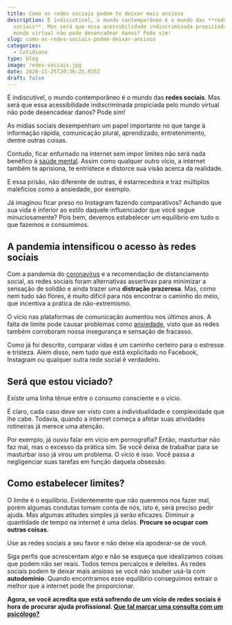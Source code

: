 ```yaml
---
title: Como as redes sociais podem te deixar mais ansioso
description: É indiscutível, o mundo contemporâneo é o mundo das **redes
  sociais**. Mas será que essa acessibilidade indiscriminada propiciada pelo
  mundo virtual não pode desencadear danos? Pode sim!
slug: como-as-redes-sociais-podem-deixar-ansioso
categories:
  - Cotidiano
type: blog
image: redes-sociais.jpg
date: 2020-11-25T20:36:25.035Z
draft: false
---
```










É indiscutível, o mundo contemporâneo é o mundo das **redes sociais**. Mas será que essa acessibilidade indiscriminada propiciada pelo mundo virtual não pode desencadear danos? Pode sim!

As mídias sociais desempenham um papel importante no que tange à informação rápida, comunicação plural, aprendizado, entretenimento, dentre outras coisas.

Contudo, ficar enfurnado na internet sem impor limites não será nada benéfico à [saúde mental](https://yuribusin.com.br/7-habitos-boa-saude-mental/). Assim como qualquer outro vício, a internet também te aprisiona, te entristece e distorce sua visão acerca da realidade.

E essa prisão, não diferente de outras, é estarrecedora e traz múltiplos malefícios como a ansiedade, por exemplo.

Já imaginou ficar preso no Instagram fazendo comparativos? Achando que sua vida é inferior ao estilo daquele influenciador que você segue minuciosamente? Pois bem, devemos estabelecer um equilíbrio em tudo o que fazemos e consumimos.

## A pandemia intensificou o acesso às redes sociais

Com a pandemia do [coronavírus](https://yuribusin.com.br/como-lidar-com-a-histeria-coletiva-por-conta-da-covid-19/) e a recomendação de distanciamento social, as redes sociais foram alternativas assertivas para minimizar a sensação de solidão e ainda trazer uma **distração prazerosa**. Mas, como nem tudo são flores, é muito difícil para nós encontrar o caminho do meio, que incentiva a prática de não-extremismo.

O vício nas plataformas de comunicação aumentou nos últimos anos. A falta de limite pode causar problemas como [ansiedade](https://yuribusin.com.br/ansiedade-o-mal-do-novo-seculo/), visto que as redes também corroboram nossa insegurança e sensação de fracasso.

Como já foi descrito, comparar vidas é um caminho certeiro para o estresse e tristeza. Além disso, nem tudo que está explicitado no Facebook, Instagram ou qualquer outra rede social é verdadeiro.

## Será que estou viciado?

Existe uma linha tênue entre o consumo consciente e o vício.

É claro, cada caso deve ser visto com a individualidade e complexidade que lhe cabe. Todavia, quando a internet começa a afetar suas atividades rotineiras já merece uma atenção.

Por exemplo, já ouviu falar em vício em pornografia? Então, masturbar não faz mal, mas o excesso da prática sim. Se você deixa de trabalhar para se masturbar isso já virou um problema. O vício é isso. Você passa a negligenciar suas tarefas em função daquela obsessão.

## Como estabelecer limites?

O limite é o equilíbrio. Evidentemente que não queremos nos fazer mal, porém algumas condutas tomam conta de nós, isto é, será preciso pedir ajuda. Mas algumas atitudes simples já serão eficazes. Diminuir a quantidade de tempo na internet é uma delas. **Procure se ocupar com outras coisas**.

Use as redes sociais a seu favor e não deixe ela apoderar-se de você.

Siga perfis que acrescentam algo e não se esqueça que idealizamos coisas que podem não ser reais. Todos temos percalços e deleites. As redes sociais podem te deixar mais ansioso se você não souber usá-la com **autodomínio**. Quando encontramos esse equilíbrio conseguimos extrair o melhor que a internet pode lhe proporcionar.

**Agora, se você acredita que está sofrendo de um vício de redes sociais é hora de procurar ajuda profissional. [Que tal marcar uma consulta com um psicólogo?](https://yuribusin.com.br/contato/)**
